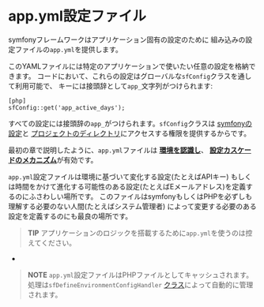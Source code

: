 app.yml設定ファイル
==================

symfonyフレームワークはアプリケーション固有の設定のために
組み込みの設定ファイルの`app.yml`を提供します。

このYAMLファイルには特定のアプリケーションで使いたい任意の設定を格納できます。
コードにおいて、これらの設定はグローバルな`sfConfig`クラスを通して利用可能で、
キーには接頭辞として`app_`文字列がつけられます:

    [php]
    sfConfig::get('app_active_days');

すべての設定には接頭辞の`app_`がつけられます。`sfConfig`クラスは
[symfonyの設定](#chapter_03-Configuration-Files-Principles_sub_configuration_settings)と
[プロジェクトのディレクトリ](#chapter_03-Configuration-Files-Principles_sub_directories)にアクセスする権限を提供するからです。

最初の章で説明したように、`app.yml`ファイルは
[**環境を認識し**](#chapter_03-Configuration-Files-Principles_sub_environment_awareness)、
[**設定カスケードのメカニズム**](#chapter_03-Configuration-Files-Principles_sub_configuration_cascade)が有効です。

`app.yml`設定ファイルは環境に基づいて変化する設定(たとえばAPIキー)
もしくは時間をかけて進化する可能性のある設定(たとえばEメールアドレス)を定義するのにふさわしい場所です。
このファイルはsymfonyもしくはPHPを必ずしも理解する必要のない人間(たとえばシステム管理者)
によって変更する必要のある設定を定義するのにも最良の場所です。

>**TIP**
>アプリケーションのロジックを搭載するために`app.yml`を使うのは控えてください。

-

>**NOTE**
>`app.yml`設定ファイルはPHPファイルとしてキャッシュされます。
>処理は`sfDefineEnvironmentConfigHandler`
>[クラス](#chapter_14-Other-Configuration-Files_config_handlers_yml)によって自動的に管理されます。
